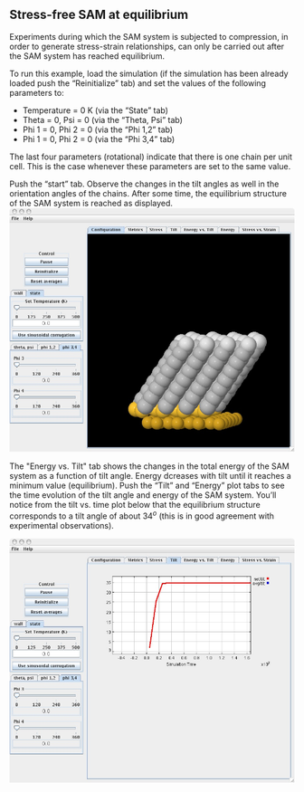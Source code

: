

## Stress-free SAM at equilibrium 

Experiments during which the SAM system is subjected to compression, in order to generate stress-strain relationships, can only be carried out after the SAM system has reached equilibrium. 

To run this example, load the simulation (if the simulation has been already loaded push the “Reinitialize” tab) and set the values of the following parameters to:


* Temperature = 0 K (via the “State” tab)
* Theta = 0, Psi = 0 (via the “Theta, Psi” tab)
* Phi 1 = 0, Phi 2 = 0 (via the “Phi 1,2” tab)
* Phi 1 = 0, Phi 2 = 0 (via the “Phi 3,4” tab)


The last four parameters (rotational) indicate that there is one chain per unit cell. This is the case whenever these parameters are set to the same value. 

Push the “start” tab. Observe the changes in the tilt angles as well in the orientation angles of the chains. After some time, the equilibrium structure of the SAM system is reached as displayed. 
![](./Monolayer_example1-1.jpg) 


The "Energy vs. Tilt" tab shows the changes in the total energy of the SAM system as a function of tilt angle. Energy dcreases with tilt until it reaches a minimum value (equilibrium). Push the “Tilt” and “Energy” plot tabs to see the time evolution of the tilt angle and energy of the SAM system. You’ll notice from the tilt vs. time plot below that the equilibrium structure corresponds to a tilt angle of about $34^o$ (this is in good agreement with experimental observations). 


![](./Monolayer_example1-2.jpg)
